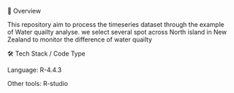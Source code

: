 📖 Overview

This repository aim to process the timeseries dataset through the example of Water quailty analyse.
we select several spot across North island in New Zealand to monitor the difference of water quailty

🛠️ Tech Stack / Code Type

Language: R-4.4.3

Other tools: R-studio
